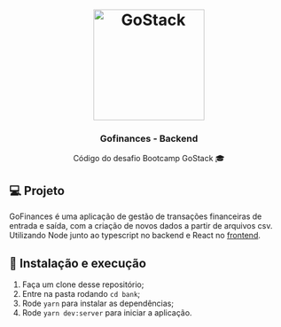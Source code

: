 <h1 align="center">
  <img alt="GoStack" src="https://rocketseat-cdn.s3-sa-east-1.amazonaws.com/bootcamp-header.png" width="200px" />
</h1>

<h3 align="center">Gofinances - Backend</h3>

<p align="center">Código do desafio Bootcamp GoStack 🎓</p>

## 💻 Projeto

GoFinances é uma aplicação de gestão de transações financeiras de entrada e saída, com a criação de novos dados a partir de arquivos csv. Utilizando Node junto ao typescript no backend e React no <a href="https://github.com/jhordanjes/gofinances">frontend</a>.

## 🚀 Instalação e execução

1. Faça um clone desse repositório;
2. Entre na pasta rodando `cd bank`;
3. Rode `yarn` para instalar as dependências;
4. Rode `yarn dev:server` para iniciar a aplicação.
